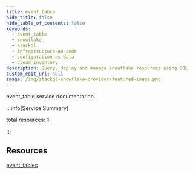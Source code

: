 ```yaml
---
title: event_table
hide_title: false
hide_table_of_contents: false
keywords:
  - event_table
  - snowflake
  - stackql
  - infrastructure-as-code
  - configuration-as-data
  - cloud inventory
description: Query, deploy and manage snowflake resources using SQL
custom_edit_url: null
image: /img/stackql-snowflake-provider-featured-image.png
---
```


event_table service documentation.

:::info[Service Summary]

total resources: __1__  

:::

## Resources
<div class="row">
<div class="providerDocColumn">
<a href="/services/event_table/event_tables/">event_tables</a>
</div>
<div class="providerDocColumn">

</div>
</div>